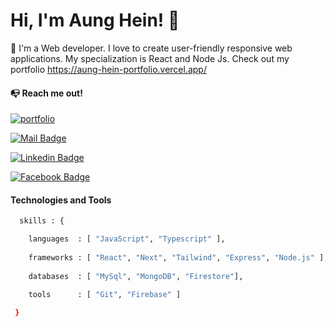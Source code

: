 # Hi, I'm Aung Hein! 👋

🚀 I'm a Web developer. I love to create user-friendly responsive web applications. My specialization is React and Node Js. Check out my portfolio https://aung-hein-portfolio.vercel.app/

#### 📭 Reach me out!

[![portfolio](https://img.shields.io/badge/Portfolio-000?style=flat&logo=ko-fi&logoColor=white)](https://aung-hein-portfolio.vercel.app/)

[![Mail Badge](https://img.shields.io/badge/aunghein-c0392b?style=flat&labelColor=c0392b&logo=gmail&logoColor=white)](mailto:aungcho2003@gmail.com)

[![Linkedin Badge](https://img.shields.io/badge/-Aung_Hein-0e76a8?style=flat&labelColor=0e76a8&logo=linkedin&logoColor=white)](https://www.linkedin.com/in/aung-hein-5543401b4/) 

[![Facebook Badge](https://img.shields.io/badge/-Aung_Hein-3b5998?style=flat&labelColor=3b5998&logo=facebook&logoColor=white)](https://www.facebook.com/profile.php?id=100021830491966) 

#### Technologies and Tools

```bash
  skills : {

    languages  : [ "JavaScript", "Typescript" ],
  
    frameworks : [ "React", "Next", "Tailwind", "Express", "Node.js" ],
  
    databases  : [ "MySql", "MongoDB", "Firestore"],
  
    tools      : [ "Git", "Firebase" ]

 }

```

